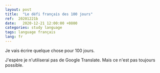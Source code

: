 ```yaml
---
layout: post
title:  "Le défi français des 100 jours"
ref:  20201221b
date:   2020-12-21 12:00:00 +0800
categories: study language
tags: language français
lang: fr
---
```


Je vais écrire quelque chose pour 100 jours.

J'espère je n'utiliserai pas de Google Translate. Mais ce n'est pas toujours possible.
